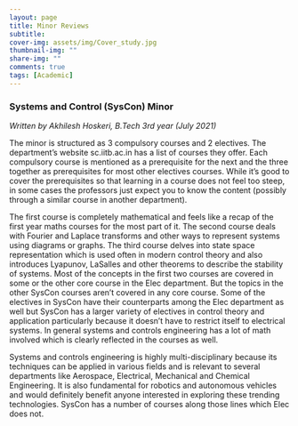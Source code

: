 ```yaml
---
layout: page
title: Minor Reviews
subtitle: 
cover-img: assets/img/Cover_study.jpg
thumbnail-img: ""
share-img: ""
comments: true
tags: [Academic]
---
```


### Systems and Control (SysCon) Minor

_Written by Akhilesh Hoskeri, B.Tech 3rd year (July 2021)_

The minor is structured as 3 compulsory courses and 2 electives. 
The department’s website sc.iitb.ac.in has a list of courses they offer. 
Each compulsory course is mentioned as a prerequisite for the next and the three together as prerequisites 
for most other electives courses. While it’s good to cover the prerequisites so that 
learning in a course does not feel too steep, in some cases the professors just expect you 
to know the content (possibly through a similar course in another department). <br>

The first course is completely mathematical and feels like a recap of the first year maths courses for the most part of it. 
The second course deals with Fourier and Laplace transforms and other ways to represent systems using diagrams or graphs. 
The third course delves into state space representation which is used often in modern control theory 
and also introduces Lyapunov, LaSalles and other theorems to describe the stability of systems. 
Most of the concepts in the first two courses are covered in some or the other core course in the Elec department. 
But the topics in the other SysCon courses aren’t covered in any core course. 
Some of the electives in SysCon have their counterparts among the Elec department as well but 
SysCon has a larger variety of electives in control theory and application particularly because it doesn’t 
have to restrict itself to electrical systems. In general systems and controls engineering has a lot of math 
involved which is clearly reflected in the courses as well. <br>

Systems and controls engineering is highly multi-disciplinary because its techniques can be applied in various fields 
and is relevant to several departments like Aerospace, Electrical, Mechanical and Chemical Engineering. 
It is also fundamental for robotics and autonomous vehicles and would definitely benefit anyone interested in exploring 
these trending technologies. SysCon has a number of courses along those lines which Elec does not.


